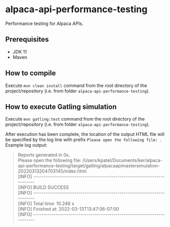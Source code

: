 # alpaca-api-performance-testing

Performance testing for Alpaca APIs.

## Prerequisites

* JDK 11
* Maven

## How to compile

Execute `mvn clean install` command from the root directory of the project/repository (i.e. from
folder `alpaca-api-performance-testing`).

## How to execute Gatling simulation

Execute `mvn gatling:test` command from the root directory of the project/repository (i.e. from
folder `alpaca-api-performance-testing`).

After execution has been complete, the location of the output HTML file will be specified by the log line with
prefix `Please open the following file: `. Example log output:
> Reports generated in 0s.  
Please open the following file: /Users/kpatel/Documents/ker/alpaca-api-performance-testing/target/gatling/alpacaapimastersimulation-20220313204703145/index.html  
[INFO] ------------------------------------------------------------------------  
[INFO] BUILD SUCCESS  
[INFO] ------------------------------------------------------------------------  
[INFO] Total time:  10.246 s  
[INFO] Finished at: 2022-03-13T13:47:06-07:00  
[INFO] ------------------------------------------------------------------------  
